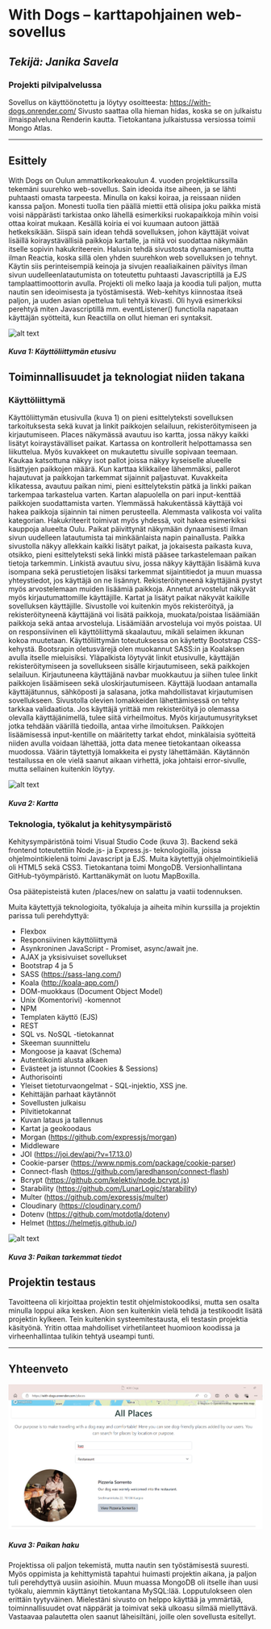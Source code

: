 # With Dogs – karttapohjainen web-sovellus

## _Tekijä: Janika Savela_

### Projekti pilvipalvelussa

Sovellus on käyttöönotettu ja löytyy osoitteesta:
https://with-dogs.onrender.com/
Sivusto saattaa olla hieman hidas, koska se on julkaistu ilmaispalveluna Renderin kautta. Tietokantana julkaistussa versiossa toimii Mongo Atlas.

---

## Esittely

With Dogs on Oulun ammattikorkeakoulun 4. vuoden projektikurssilla tekemäni suurehko web-sovellus. Sain ideoida itse aiheen, ja se lähti puhtaasti omasta tarpeesta. Minulla on kaksi koiraa, ja reissaan niiden kanssa paljon. Monesti tuolla tien päällä miettii että olisipa joku paikka mistä voisi näppärästi tarkistaa onko lähellä esimerkiksi ruokapaikkoja mihin voisi ottaa koirat mukaan. Kesällä koiria ei voi kuumaan autoon jättää hetkeksikään. Siispä sain idean tehdä sovelluksen, johon käyttäjät voivat lisäillä koiraystävällisiä paikkoja kartalle, ja niitä voi suodattaa näkymään itselle sopivin hakukriteerein.
Halusin tehdä sivustosta dynaamisen, mutta ilman Reactia, koska sillä olen yhden suurehkon web sovelluksen jo tehnyt. Käytin siis perinteisempiä keinoja ja sivujen reaaliaikainen päivitys ilman sivun uudelleenlatautumista on toteutettu puhtaasti Javascriptillä ja EJS tamplaattimoottorin avulla. Projekti oli melko laaja ja koodia tuli paljon, mutta nautin sen ideoimisesta ja työstämisestä. Web-kehitys kiinnostaa itseä paljon, ja uuden asian opettelua tuli tehtyä kivasti. Oli hyvä esimerkiksi perehtyä miten Javascriptillä mm. eventListener() functiolla napataan käyttäjän syötteitä, kun Reactilla on ollut hieman eri syntaksit.

![alt text](image.png)

##### Kuva 1: Käyttöliittymän etusivu

## Toiminnallisuudet ja teknologiat niiden takana

### Käyttöliittymä

Käyttöliittymän etusivulla (kuva 1) on pieni esittelyteksti sovelluksen tarkoituksesta sekä kuvat ja linkit paikkojen selailuun, rekisteröitymiseen ja kirjautumiseen. Places näkymässä avautuu iso kartta, jossa näkyy kaikki lisätyt koiraystävälliset paikat. Kartassa on kontrollerit helpottamassa sen liikuttelua. Myös kuvakkeet on mukautettu sivuille sopivaan teemaan. Kaukaa katsottuna näkyy isot pallot joissa näkyy kyseiselle alueelle lisättyjen paikkojen määrä. Kun karttaa klikkailee lähemmäksi, pallerot hajautuvat ja paikkojan tarkemmat sijainnit paljastuvat. Kuvakkeita klikatessa, avautuu paikan nimi, pieni esittelytekstin pätkä ja linkki paikan tarkempaa tarkastelua varten.
Kartan alapuolella on pari input-kenttää paikkojen suodattamista varten. Ylemmässä hakukentässä käyttäjä voi hakea paikkoja sijainnin tai nimen perusteella. Alemmasta valikosta voi valita kategorian. Hakukriteerit toimivat myös yhdessä, voit hakea esimerkiksi kauppoja alueelta Oulu. Paikat päivittynät näkymään dynaamisesti ilman sivun uudelleen latautumista tai minkäänlaista napin painallusta.
Paikka sivustolla näkyy allekkain kaikki lisätyt paikat, ja jokaisesta paikasta kuva, otsikko, pieni esittelyteksti sekä linkki mistä pääsee tarkastelemaan paikan tietoja tarkemmin. Linkistä avautuu sivu, jossa näkyy käyttäjän lisäämä kuva isompana sekä perustietojen lisäksi tarkemmat sijaintitiedot ja muun muassa yhteystiedot, jos käyttäjä on ne lisännyt. Rekisteröityneenä käyttäjänä pystyt myös arvostelemaan muiden lisäämiä paikkoja. Annetut arvostelut näkyvät myös kirjautumattomille käyttäjille.
Kartat ja lisätyt paikat näkyvät kaikille sovelluksen käyttäjille. Sivustolle voi kuitenkin myös rekisteröityä, ja rekisteröityneenä käyttäjänä voi lisätä paikkoja, muokata/poistaa lisäämiään paikkoja sekä antaa arvosteluja. Lisäämiään arvosteluja voi myös poistaa.
UI on responsiivinen eli käyttöliittymä skaalautuu, mikäli selaimen ikkunan kokoa muutetaan. Käyttöliittymän toteutuksessa on käytetty Bootstrap CSS-kehystä. Bootsrapin oletusvärejä olen muokannut SASS:in ja Koalaksen avulla itselle mieluisiksi.
Yläpalkista löytyvät linkit etusivulle, käyttäjän rekisteröitymiseen ja sovellukseen sisälle kirjautumiseen, sekä paikkojen selailuun. Kirjautuneena käyttäjänä navbar muokkautuu ja siihen tulee linkit paikkojen lisäämiseen sekä uloskirjautumiseen. Käyttäjä luodaan antamalla käyttäjätunnus, sähköposti ja salasana, jotka mahdollistavat kirjautumisen sovellukseen. Sivustolla olevien lomakkeiden lähettämisessä on tehty tarkkaa validaatiota. Jos käyttäjä yrittää mm rekisteröityä jo olemassa olevalla käyttäjänimellä, tulee siitä virheilmoitus. Myös kirjautumusyritykset jotka tehdään väärillä tiedoilla, antaa virhe ilmoituksen. Paikkojen lisäämisessä input-kentille on määritetty tarkat ehdot, minkälaisia syötteitä niiden avulla voidaan lähettää, jotta data menee tietokantaan oikeassa muodossa. Väärin täytettyjä lomakkeita ei pysty lähettämään. Käytännön testailussa en ole vielä saanut aikaan virhettä, joka johtaisi error-sivulle, mutta sellainen kuitenkin löytyy.

![alt text](kuva1.png)

##### Kuva 2: Kartta

### Teknologia, työkalut ja kehitysympäristö

Kehitysympäristönä toimi Visual Studio Code (kuva 3). Backend sekä frontend toteutettiin Node.js- ja Express.js- teknologioilla, joissa ohjelmointikielenä toimi Javascript ja EJS. Muita käytettyjä ohjelmointikieliä oli HTML5 sekä CSS3. Tietokantana toimi MongoDB. Versionhallintana GitHub-työympäristö. Karttanäkymät on luotu MapBoxilla.

Osa päätepisteistä kuten /places/new on salattu ja vaatii todennuksen.

Muita käytettyjä teknologioita, työkaluja ja aiheita mihin kurssilla ja projektin parissa tuli perehdyttyä:

- Flexbox
- Responsiivinen käyttöliittymä
- Asynkroninen JavaScript - Promiset, async/await jne.
- AJAX ja yksisivuiset sovellukset
- Bootstrap 4 ja 5
- SASS (https://sass-lang.com/)
- Koala (http://koala-app.com/)
- DOM-muokkaus (Document Object Model)
- Unix (Komentorivi) -komennot
- NPM
- Templaten käyttö (EJS)
- REST
- SQL vs. NoSQL -tietokannat
- Skeeman suunnittelu
- Mongoose ja kaavat (Schema)
- Autentikointi alusta alkaen
- Evästeet ja istunnot (Cookies & Sessions)
- Authorisointi
- Yleiset tietoturvaongelmat - SQL-injektio, XSS jne.
- Kehittäjän parhaat käytännöt
- Sovellusten julkaisu
- Pilvitietokannat
- Kuvan lataus ja tallennus
- Kartat ja geokoodaus
- Morgan (https://github.com/expressjs/morgan)
- Middleware
- JOI (https://joi.dev/api/?v=17.13.0)
- Cookie-parser (https://www.npmjs.com/package/cookie-parser)
- Connect-flash (https://github.com/jaredhanson/connect-flash)
- Bcrypt (https://github.com/kelektiv/node.bcrypt.js)
- Starability (https://github.com/LunarLogic/starability)
- Multer (https://github.com/expressjs/multer)
- Cloudinary (https://cloudinary.com/)
- Dotenv (https://github.com/motdotla/dotenv)
- Helmet (https://helmetjs.github.io/)

![alt text](kuva3.png)

##### Kuva 3: Paikan tarkemmat tiedot


## Projektin testaus

Tavoitteena oli kirjoittaa projektin testit ohjelmistokoodiksi, mutta sen osalta minulla loppui aika kesken. Aion sen kuitenkin vielä tehdä ja testikoodit lisätä projektin kylkeen. Tein kuitenkin systeemitestausta, eli testasin projektia käsityönä. Yritin ottaa mahdolliset virhetilanteet huomioon koodissa ja virheenhallintaa tulikin tehtyä useampi tunti.

---

## Yhteenveto

![alt text](image-2.png)

##### Kuva 3: Paikan haku

Projektissa oli paljon tekemistä, mutta nautin sen työstämisestä suuresti. Myös oppimista ja kehittymistä tapahtui huimasti projektin aikana, ja paljon tuli perehdyttyä uusiin asioihin. Muun muassa MongoDB oli itselle ihan uusi työkalu, aiemmin käyttänyt tietokantana MySQL:lää. Lopputulokseen olen erittäin tyytyväinen. Mielestäni sivusto on helppo käyttää ja ymmärtää, toiminnallisuudet ovat näppärät ja toimivat sekä ulkoasu silmää miellyttävä. Vastaavaa palautetta olen saanut läheisiltäni, joille olen sovellusta esitellyt.
